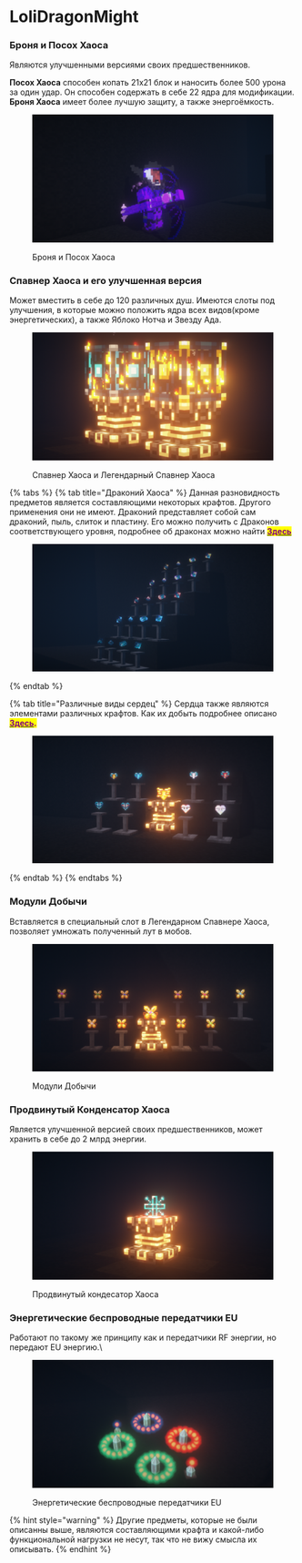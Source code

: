 # LoliDragonMight

### Броня и Посох Хаоса

Являются улучшенными версиями своих предшественников.

**Посох Хаоса** способен копать 21х21 блок и наносить более 500 урона за один удар. Он способен содержать в себе 22 ядра для модификации.\
**Броня Хаоса** имеет более лучшую защиту, а также энергоёмкость.

<figure><img src="../../.gitbook/assets/2023-02-16_20.39.11.png" alt=""><figcaption><p>Броня и Посох Хаоса</p></figcaption></figure>

### Спавнер Хаоса и его улучшенная версия

Может вместить в себе до 120 различных душ. Имеются слоты под улучшения, в которые можно положить ядра всех видов(кроме энергетических), а также Яблоко Нотча и Звезду Ада.

<figure><img src="../../.gitbook/assets/2023-02-16_20.46.36.png" alt=""><figcaption><p>Спавнер Хаоса и Легендарный Спавнер Хаоса</p></figcaption></figure>

{% tabs %}
{% tab title="Драконий Хаоса" %}
Данная разновидность предметов является составляющими некоторых крафтов. Другого применения они не имеют. Драконий представляет собой сам драконий, пыль, слиток и пластину. Его можно получить с Драконов соответствующего уровня, подробнее об драконах можно найти [<mark style="color:purple;">**Здесь**</mark>](drakony.md)

<figure><img src="../../.gitbook/assets/2023-02-16_21.08.53.png" alt=""><figcaption></figcaption></figure>
{% endtab %}

{% tab title="Различные виды сердец" %}
Сердца также являются элементами различных крафтов. Как их добыть подробнее  описано  [<mark style="color:purple;">**Здесь**</mark>](drakony.md)<mark style="color:purple;">**.**</mark>&#x20;

<figure><img src="../../.gitbook/assets/2023-02-16_21.18.59.png" alt=""><figcaption></figcaption></figure>
{% endtab %}
{% endtabs %}



### Модули Добычи

Вставляется в специальный слот в Легендарном Спавнере Хаоса, позволяет умножать полученный лут в мобов.

<figure><img src="../../.gitbook/assets/2023-02-16_21.28.41.png" alt=""><figcaption><p>Модули Добычи</p></figcaption></figure>

### Продвинутый Конденсатор Хаоса

Является улучшенной версией своих предшественников, может хранить в себе до 2 млрд энергии.

<figure><img src="../../.gitbook/assets/2023-02-16_21.35.36.png" alt=""><figcaption><p>Продвинутый кондесатор Хаоса</p></figcaption></figure>

### Энергетические беспроводные передатчики EU

Работают по такому же принципу как и передатчики RF энергии, но передают EU энергию.\


<figure><img src="../../.gitbook/assets/2023-02-16_21.38.15.png" alt=""><figcaption><p>Энергетические беспроводные передатчики EU</p></figcaption></figure>

{% hint style="warning" %}
Другие предметы, которые не были описанны выше, являются составляющими крафта и какой-либо функциональной нагрузки не несут, так что не вижу смысла их описывать.
{% endhint %}
